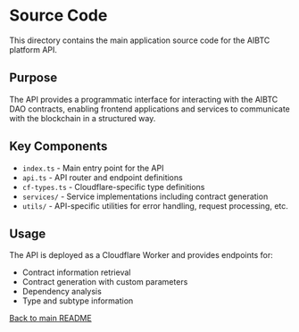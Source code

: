 # Source Code

This directory contains the main application source code for the AIBTC platform API.

## Purpose

The API provides a programmatic interface for interacting with the AIBTC DAO contracts, enabling frontend applications and services to communicate with the blockchain in a structured way.

## Key Components

- `index.ts` - Main entry point for the API
- `api.ts` - API router and endpoint definitions
- `cf-types.ts` - Cloudflare-specific type definitions
- `services/` - Service implementations including contract generation
- `utils/` - API-specific utilities for error handling, request processing, etc.

## Usage

The API is deployed as a Cloudflare Worker and provides endpoints for:
- Contract information retrieval
- Contract generation with custom parameters
- Dependency analysis
- Type and subtype information

[Back to main README](/)
